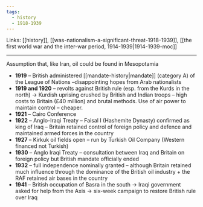 ```yaml
---
tags:
  - history
  - 1918-1939
---
```

Links: [[history]], [[was-nationalism-a-significant-threat-1918-1939]], [[the first world war and the inter-war period, 1914-1939|1914-1939-moc]]

***

Assumption that, like Iran, oil could be found in Mesopotamia  

- **1919** – British administered [[mandate-history|mandate]] (category A) of the  League of Nations –disappointing hopes from Arab nationalists 
- **1919 and 1920** – revolts against British rule (esp. from the Kurds in the north) → Kurdish uprising crushed by British and Indian troops – high costs to Britain (£40 million) and brutal methods. Use of air power to maintain control – cheaper.
- **1921** – Cairo Conference  
- **1922** – Anglo-Iraqi Treaty – Faisal I (Hashemite Dynasty) confirmed as king of Iraq – Britain retained control of foreign policy and defence and maintained armed forces in the country  
- **1927** – Kirkuk oil fields open – run by Turkish Oil Company (Western financed not Turkish)  
- **1930** – Anglo Iraqi Treaty – consultation between Iraq and Britain on foreign policy but British mandate officially ended 
- **1932** – full independence nominally granted – although Britain retained much influence through the dominance of the British oil industry + the RAF retained air bases in the country  
- **1941** – British occupation of Basra in the south → Iraqi government asked for help from the Axis → six-week campaign to restore British rule over Iraq